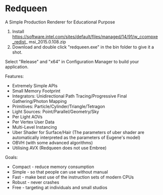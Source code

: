 # Redqueen

A Simple Production Renderer for Educational Purpose

1. Install https://software.intel.com/sites/default/files/managed/14/91/w_ccompxe_redist_
msi_2015.0.108.zip
2. Download and double click "redqueen.exe" in the bin folder to give it a shot.

Select "Release" and "x64" in Configuration Manager to build your application.

Features:
* Extremely Simple APIs
* Small Memory Footprint
* Integrators: Unidirectional Path Tracing/Progressive Final Gathering/Photon Mapping
* Primitives: Particle/Cylinder/Triangle/Tetragon
* Light Sources: Point/Parallel/Geometry/Sky
* Per Light AOVs
* Per Vertex User Data
* Multi-Level Instancing
* Uber Shader for Surface/Hair (The parameters of uber shader are automatically interpreted as the parameters of Eugene's model)
* OBVH (with some advanced algorithms)
* Utilising AVX (Redqueen does not use Embree)

Goals:
* Compact - reduce memory consumption 
* Simple - so that people can use without manual
* Fast - make best use of the instruction sets of modern CPUs
* Robust - never crashes
* Free - targeting at individuals and small studios
